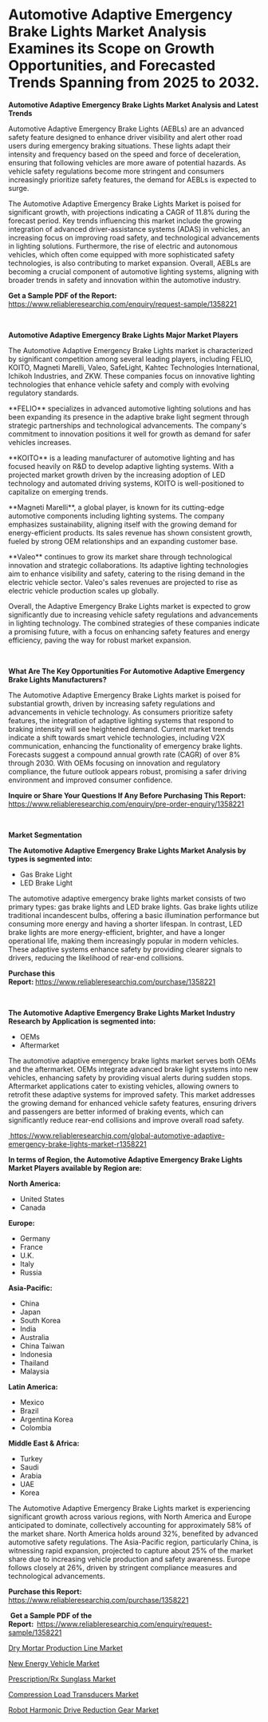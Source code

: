 <p><h1>Automotive Adaptive Emergency Brake Lights Market Analysis Examines its Scope on Growth Opportunities, and Forecasted Trends Spanning from 2025 to 2032.</h1></p><p><strong>Automotive Adaptive Emergency Brake Lights Market Analysis and Latest Trends</strong></p>
<p><p>Automotive Adaptive Emergency Brake Lights (AEBLs) are an advanced safety feature designed to enhance driver visibility and alert other road users during emergency braking situations. These lights adapt their intensity and frequency based on the speed and force of deceleration, ensuring that following vehicles are more aware of potential hazards. As vehicle safety regulations become more stringent and consumers increasingly prioritize safety features, the demand for AEBLs is expected to surge.</p><p>The Automotive Adaptive Emergency Brake Lights Market is poised for significant growth, with projections indicating a CAGR of 11.8% during the forecast period. Key trends influencing this market include the growing integration of advanced driver-assistance systems (ADAS) in vehicles, an increasing focus on improving road safety, and technological advancements in lighting solutions. Furthermore, the rise of electric and autonomous vehicles, which often come equipped with more sophisticated safety technologies, is also contributing to market expansion. Overall, AEBLs are becoming a crucial component of automotive lighting systems, aligning with broader trends in safety and innovation within the automotive industry.</p></p>
<p><strong>Get a Sample PDF of the Report:&nbsp;</strong> <a href="https://www.reliableresearchiq.com/enquiry/request-sample/1358221?utm_campaign=1896&utm_medium=2&utm_source=Github&utm_content=ia&utm_term=30012025&utm_id=automotive-adaptive-emergency-brake-lights">https://www.reliableresearchiq.com/enquiry/request-sample/1358221</a></p>
<p>&nbsp;</p>
<p><strong>Automotive Adaptive Emergency Brake Lights Major Market Players</strong></p>
<p><p>The Automotive Adaptive Emergency Brake Lights market is characterized by significant competition among several leading players, including FELIO, KOITO, Magneti Marelli, Valeo, SafeLight, Kahtec Technologies International, Ichikoh Industries, and ZKW. These companies focus on innovative lighting technologies that enhance vehicle safety and comply with evolving regulatory standards.</p><p>**FELIO** specializes in advanced automotive lighting solutions and has been expanding its presence in the adaptive brake light segment through strategic partnerships and technological advancements. The company's commitment to innovation positions it well for growth as demand for safer vehicles increases.</p><p>**KOITO** is a leading manufacturer of automotive lighting and has focused heavily on R&D to develop adaptive lighting systems. With a projected market growth driven by the increasing adoption of LED technology and automated driving systems, KOITO is well-positioned to capitalize on emerging trends.</p><p>**Magneti Marelli**, a global player, is known for its cutting-edge automotive components including lighting systems. The company emphasizes sustainability, aligning itself with the growing demand for energy-efficient products. Its sales revenue has shown consistent growth, fueled by strong OEM relationships and an expanding customer base.</p><p>**Valeo** continues to grow its market share through technological innovation and strategic collaborations. Its adaptive lighting technologies aim to enhance visibility and safety, catering to the rising demand in the electric vehicle sector. Valeo's sales revenues are projected to rise as electric vehicle production scales up globally.</p><p>Overall, the Adaptive Emergency Brake Lights market is expected to grow significantly due to increasing vehicle safety regulations and advancements in lighting technology. The combined strategies of these companies indicate a promising future, with a focus on enhancing safety features and energy efficiency, paving the way for robust market expansion.</p></p>
<p>&nbsp;</p>
<p><strong>What Are The Key Opportunities For Automotive Adaptive Emergency Brake Lights Manufacturers?</strong></p>
<p><p>The Automotive Adaptive Emergency Brake Lights market is poised for substantial growth, driven by increasing safety regulations and advancements in vehicle technology. As consumers prioritize safety features, the integration of adaptive lighting systems that respond to braking intensity will see heightened demand. Current market trends indicate a shift towards smart vehicle technologies, including V2X communication, enhancing the functionality of emergency brake lights. Forecasts suggest a compound annual growth rate (CAGR) of over 8% through 2030. With OEMs focusing on innovation and regulatory compliance, the future outlook appears robust, promising a safer driving environment and improved consumer confidence.</p></p>
<p><strong>Inquire or Share Your Questions If Any Before Purchasing This Report:</strong> <a href="https://www.reliableresearchiq.com/enquiry/pre-order-enquiry/1358221?utm_campaign=1896&utm_medium=2&utm_source=Github&utm_content=ia&utm_term=30012025&utm_id=automotive-adaptive-emergency-brake-lights">https://www.reliableresearchiq.com/enquiry/pre-order-enquiry/1358221</a></p>
<p>&nbsp;</p>
<p><strong>Market Segmentation</strong></p>
<p><strong>The Automotive Adaptive Emergency Brake Lights Market Analysis by types is segmented into:</strong></p>
<p><ul><li>Gas Brake Light</li><li>LED Brake Light</li></ul></p>
<p><p>The automotive adaptive emergency brake lights market consists of two primary types: gas brake lights and LED brake lights. Gas brake lights utilize traditional incandescent bulbs, offering a basic illumination performance but consuming more energy and having a shorter lifespan. In contrast, LED brake lights are more energy-efficient, brighter, and have a longer operational life, making them increasingly popular in modern vehicles. These adaptive systems enhance safety by providing clearer signals to drivers, reducing the likelihood of rear-end collisions.</p></p>
<p><strong>Purchase this Report:&nbsp;</strong><a href="https://www.reliableresearchiq.com/purchase/1358221?utm_campaign=1896&utm_medium=2&utm_source=Github&utm_content=ia&utm_term=30012025&utm_id=automotive-adaptive-emergency-brake-lights">https://www.reliableresearchiq.com/purchase/1358221</a></p>
<p>&nbsp;</p>
<p><strong>The Automotive Adaptive Emergency Brake Lights Market Industry Research by Application is segmented into:</strong></p>
<p><ul><li>OEMs</li><li>Aftermarket</li></ul></p>
<p><p>The automotive adaptive emergency brake lights market serves both OEMs and the aftermarket. OEMs integrate advanced brake light systems into new vehicles, enhancing safety by providing visual alerts during sudden stops. Aftermarket applications cater to existing vehicles, allowing owners to retrofit these adaptive systems for improved safety. This market addresses the growing demand for enhanced vehicle safety features, ensuring drivers and passengers are better informed of braking events, which can significantly reduce rear-end collisions and improve overall road safety.</p></p>
<p><a href="https://www.reliableresearchiq.com/global-automotive-adaptive-emergency-brake-lights-market-r1358221?utm_campaign=1896&utm_medium=2&utm_source=Github&utm_content=ia&utm_term=30012025&utm_id=automotive-adaptive-emergency-brake-lights">&nbsp;https://www.reliableresearchiq.com/global-automotive-adaptive-emergency-brake-lights-market-r1358221</a></p>
<p><strong>In terms of Region, the Automotive Adaptive Emergency Brake Lights Market Players available by Region are:</strong></p>
<p>
    <p> <strong> North America: </strong>
        <ul>
            <li>United States</li>
            <li>Canada</li>
        </ul>
        </p> 
    <p> <strong> Europe: </strong>
        <ul>
            <li>Germany</li>
            <li>France</li>
            <li>U.K.</li>
            <li>Italy</li>
            <li>Russia</li>
        </ul>
        </p> 
    <p> <strong> Asia-Pacific: </strong>
        <ul>
            <li>China</li>
            <li>Japan</li>
            <li>South Korea</li>
            <li>India</li>
            <li>Australia</li>
            <li>China Taiwan</li>
            <li>Indonesia</li>
            <li>Thailand</li>
            <li>Malaysia</li>
        </ul>
        </p> 
    <p> <strong> Latin America: </strong>
        <ul>
            <li>Mexico</li>
            <li>Brazil</li>
            <li>Argentina Korea</li>
            <li>Colombia</li>
        </ul>
        </p> 
    <p> <strong> Middle East & Africa: </strong>
        <ul>
            <li>Turkey</li>
            <li>Saudi</li>
            <li>Arabia</li>
            <li>UAE</li>
            <li>Korea</li>
        </ul>
    </p>
    </p>
<p><p>The Automotive Adaptive Emergency Brake Lights market is experiencing significant growth across various regions, with North America and Europe anticipated to dominate, collectively accounting for approximately 58% of the market share. North America holds around 32%, benefited by advanced automotive safety regulations. The Asia-Pacific region, particularly China, is witnessing rapid expansion, projected to capture about 25% of the market share due to increasing vehicle production and safety awareness. Europe follows closely at 26%, driven by stringent compliance measures and technological advancements.</p></p>
<p><strong>Purchase this Report: </strong><a href="https://www.reliableresearchiq.com/purchase/1358221?utm_campaign=1896&utm_medium=2&utm_source=Github&utm_content=ia&utm_term=30012025&utm_id=automotive-adaptive-emergency-brake-lights">https://www.reliableresearchiq.com/purchase/1358221</a></p>
<p>&nbsp;<strong>Get a Sample PDF of the Report:&nbsp;&nbsp;</strong><a href="https://www.reliableresearchiq.com/enquiry/request-sample/1358221?utm_campaign=1896&utm_medium=2&utm_source=Github&utm_content=ia&utm_term=30012025&utm_id=automotive-adaptive-emergency-brake-lights">https://www.reliableresearchiq.com/enquiry/request-sample/1358221</a></p>
<p><strong></strong></p>
<p><p><a href="https://github.com/pizolina/Market-Research-Report-List-6/blob/main/dry-mortar-production-line-market.md?utm_campaign=1896&utm_medium=2&utm_source=Github&utm_content=ia&utm_term=30012025&utm_id=automotive-adaptive-emergency-brake-lights">Dry Mortar Production Line Market</a></p><p><a href="https://github.com/tamvrosiya/Market-Research-Report-List-6/blob/main/new-energy-vehicle-market.md?utm_campaign=1896&utm_medium=2&utm_source=Github&utm_content=ia&utm_term=30012025&utm_id=automotive-adaptive-emergency-brake-lights">New Energy Vehicle Market</a></p><p><a href="https://www.linkedin.com/pulse/impressive-global-prescriptionrx-sunglass-market-size-set-soar-zqokf?utm_campaign=1896&utm_medium=2&utm_source=Github&utm_content=ia&utm_term=30012025&utm_id=automotive-adaptive-emergency-brake-lights">Prescription/Rx Sunglass Market</a></p><p><a href="https://www.linkedin.com/pulse/compression-load-transducers-market-growth-forecast-20252032-bpwaf?utm_campaign=1896&utm_medium=2&utm_source=Github&utm_content=ia&utm_term=30012025&utm_id=automotive-adaptive-emergency-brake-lights">Compression Load Transducers Market</a></p><p><a href="https://www.linkedin.com/pulse/future-robot-harmonic-drive-reduction-gear-market-structural-tuiqf?utm_campaign=1896&utm_medium=2&utm_source=Github&utm_content=ia&utm_term=30012025&utm_id=automotive-adaptive-emergency-brake-lights">Robot Harmonic Drive Reduction Gear Market</a></p></p>